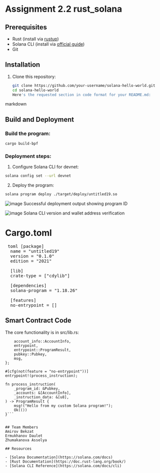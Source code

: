 # Assignment 2.2 rust_solana

## Prerequisites

- Rust (install via [rustup](https://rustup.rs/))
- Solana CLI (install via [official guide](https://solana.com/docs/intro/installation))
- Git

## Installation

1. Clone this repository:
   ```bash
   git clone https://github.com/your-username/solana-hello-world.git
   cd solana-hello-world
   Here's the requested section in code format for your README.md:

markdown
## Build and Deployment
### Build the program:
```bash
cargo build-bpf
```

### Deployment steps:

1. Configure Solana CLI for devnet:
```bash
solana config set --url devnet
```

2. Deploy the program:
```bash
solana program deploy ./target/deploy/untitled19.so
```


![image](https://github.com/user-attachments/assets/9af3124a-d782-43a6-8775-bbc0037cafbc)
Successful deployment output showing program ID

![image](https://github.com/user-attachments/assets/eb2db2a8-4ec7-4d26-a5e4-1374b3f4d3b0)
Solana CLI version and wallet address verification

# Cargo.toml
<pre> toml [package] 
  name = "untitled19" 
  version = "0.1.0" 
  edition = "2021" 
  
  [lib] 
  crate-type = ["cdylib"] 
  
  [dependencies] 
  solana-program = "1.18.26" 
  
  [features] 
  no-entrypoint = [] </pre>

## Smart Contract Code
The core functionality is in src/lib.rs:
```use solana_program::{
    account_info::AccountInfo,
    entrypoint,
    entrypoint::ProgramResult,
    pubkey::Pubkey,
    msg,
};

#[cfg(not(feature = "no-entrypoint"))]
entrypoint!(process_instruction);

fn process_instruction(
    _program_id: &Pubkey,
    _accounts: &[AccountInfo],
    _instruction_data: &[u8],
) -> ProgramResult {
    msg!("Hello from my custom Solana program!");
    Ok(())
}```


## Team Members
Amirov Bekzat
Ermukhanov Daulet
Zhumakanova Asselya 

## Resources

- [Solana Documentation](https://solana.com/docs)
- [Rust Documentation](https://doc.rust-lang.org/book/)
- [Solana CLI Reference](https://solana.com/docs/cli)
